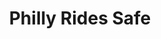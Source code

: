 ---
pid: fs61
title: Philly Rides Safe
location_transcription: On the middle island; Broad & Walnut
coordinates: "[-75.164240609142, 39.94935862032]"
zipcode: '19145'
gen_neighborhood: South Philadelphia
neighborhood: Passyunk
outside_phl: 
age: '24'
age_range: 20-29
instagram: 
image_file_name: fs_61.jpg
proposal_transcription: 
topic: 
topic_summary: '0'
type: Street
keywords_other: 
credit: 
image_labels: "//Bikes Only// and a bike rider, In the bike lane on the street."
twitter: 
facebook: 
permalink: "/monuments/fs61/"
layout: item-page
---